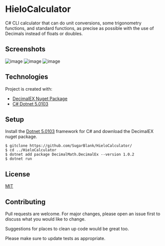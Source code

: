 # HieloCalculator
C# CLI calculator that can do unit conversions, some trigonometry functions, and standard functions, as precise as possible with the use of Decimals instead of floats or doubles.

## Screenshots
![image](https://user-images.githubusercontent.com/64178604/110724285-80006180-81e3-11eb-89d2-ed5fe38bc5ea.png)
![image](https://user-images.githubusercontent.com/64178604/110724324-973f4f00-81e3-11eb-8320-e0a2da5a3b61.png)
![image](https://user-images.githubusercontent.com/64178604/110724413-b8a03b00-81e3-11eb-9bc5-8953bdd99f9d.png)



## Technologies
Project is created with:
* [DecimalEX Nuget Package](https://www.nuget.org/packages/DecimalMath.DecimalEx/)
* [C# Dotnet 5.0103](https://dotnet.microsoft.com/)


## Setup
Install the [Dotnet 5.0103](https://dotnet.microsoft.com/) framework for C# and download the DecimalEX nuget package.
```
$ gitclone https://github.com/SugarBlank/HieloCalculator/
$ cd ../HieloCalculator
$ dotnet add package DecimalMath.DecimalEx --version 1.0.2
$ dotnet run
```
## License
[MIT](https://choosealicense.com/licenses/mit/)

## Contributing
Pull requests are welcome. For major changes, please open an issue first to discuss what you would like to change.

Suggestions for places to clean up code would be great too.

Please make sure to update tests as appropriate.
